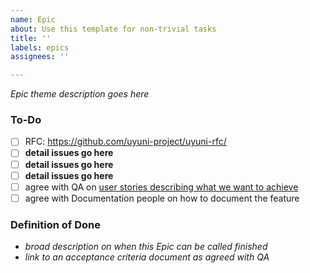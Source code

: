 ```yaml
---
name: Epic
about: Use this template for non-trivial tasks
title: ''
labels: epics
assignees: ''

---
```


*Epic theme description goes here*

### To-Do

 - [ ] RFC: https://github.com/uyuni-project/uyuni-rfc/
 - [ ] **detail issues go here**
 - [ ] **detail issues go here**
 - [ ] **detail issues go here**
 - [ ] agree with QA on [user stories describing what we want to achieve](https://github.com/SUSE/spacewalk/tree/Manager-4.1/.github/ISSUE_TEMPLATE/User_Stories_template.md)
 - [ ] agree with Documentation people on how to document the feature

### Definition of Done
 - *broad description on when this Epic can be called finished*
 - *link to an acceptance criteria document as agreed with QA*
